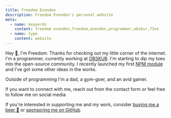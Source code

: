 ```yaml
---
title: Freedom Evenden
description: Freedom Evenden's personal website
meta:
  - name: keywords
    content: freedom evenden,freedom,evenden,programmer,obskur,f3ve
  - name: type
    content: website
---
```


Hey 👋, I'm Freedom. Thanks for checking out my little corner of the internet. I'm a programmer, currently working at [OBSKUR](https://obskur.com). I'm starting to dip my toes into the open-source community. I recently launched my first [NPM module](https://www.npmjs.com/package/@f3ve/vue-markdown-it) and I've got some other ideas in the works.

Outside of programming I'm a dad, a gym-goer, and an avid gamer.

If you want to connect with me, reach out from the <router-link to="/contact" >contact form</router-link> or feel free to follow me on social media.

If you're interested in supporting me and my work, consider [buying me a beer 🍺](https://www.buymeacoffee.com/f3ve) or [sponsoring me on GitHub](https://github.com/sponsors/f3ve).
